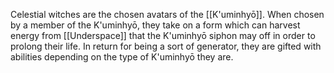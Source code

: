 Celestial witches are the chosen avatars of the [[K'uminhyō]]. When chosen by a member of the K'uminhyō, they take on a form which can harvest energy from [[Underspace]] that the K'uminhyō siphon may off in order to prolong their life. In return for being a sort of generator, they are gifted with abilities depending on the type of K'uminhyō they are.




